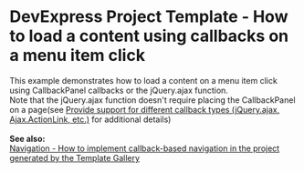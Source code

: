 # DevExpress Project Template - How to load a content using callbacks on a menu item click


<p>This example demonstrates how to load a content on a menu item click using CallbackPanel callbacks or the jQuery.ajax function.<br> Note that the jQuery.ajax function doesn't require placing the CallbackPanel on a page(see <a href="https://www.devexpress.com/Support/Center/p/S37603">Provide support for different callback types (jQuery.ajax, Ajax.ActionLink, etc.)</a> for additional details) <br><br><strong>See also: </strong><br><a href="https://www.devexpress.com/Support/Center/p/T357692">Navigation - How to implement callback-based navigation in the project generated by the Template Gallery</a></p>

<br/>


